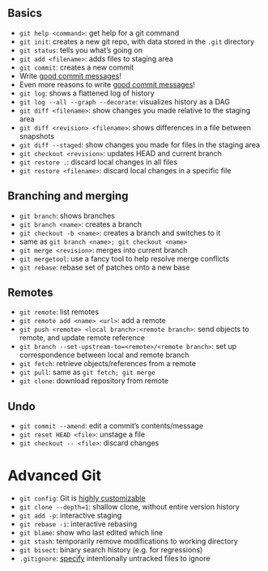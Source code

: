 ## Basics

-   `git help <command>`: get help for a git command
-   `git init`: creates a new git repo, with data stored in the `.git` directory
-   `git status`: tells you what’s going on
-   `git add <filename>`: adds files to staging area
-   `git commit`: creates a new commit
-   Write [good commit messages](https://tbaggery.com/2008/04/19/a-note-about-git-commit-messages.html)!
-   Even more reasons to write [good commit messages](https://chris.beams.io/posts/git-commit/)!
-   `git log`: shows a flattened log of history
-   `git log --all --graph --decorate`: visualizes history as a DAG
-   `git diff <filename>`: show changes you made relative to the staging area
-   `git diff <revision> <filename>`: shows differences in a file between snapshots
-   `git diff --staged`: show changes you made for files in the staging area
-   `git checkout <revision>`: updates HEAD and current branch
-   `git restore .`: discard local changes in all files
-   `git restore <filename>`: discard local changes in a specific file

## Branching and merging

-   `git branch`: shows branches
-   `git branch <name>`: creates a branch
-   `git checkout -b <name>`: creates a branch and switches to it
-   same as `git branch <name>; git checkout <name>`
-   `git merge <revision>`: merges into current branch
-   `git mergetool`: use a fancy tool to help resolve merge conflicts
-   `git rebase`: rebase set of patches onto a new base

## Remotes

-   `git remote`: list remotes
-   `git remote add <name> <url>`: add a remote
-   `git push <remote> <local branch>:<remote branch>`: send objects to remote, and update remote reference
-   `git branch --set-upstream-to=<remote>/<remote branch>`: set up correspondence between local and remote branch
-   `git fetch`: retrieve objects/references from a remote
-   `git pull`: same as `git fetch; git merge`
-   `git clone`: download repository from remote

## Undo

-   `git commit --amend`: edit a commit’s contents/message
-   `git reset HEAD <file>`: unstage a file
-   `git checkout -- <file>`: discard changes

# Advanced Git

-   `git config`: Git is [highly customizable](https://git-scm.com/docs/git-config)
-   `git clone --depth=1`: shallow clone, without entire version history
-   `git add -p`: interactive staging
-   `git rebase -i`: interactive rebasing
-   `git blame`: show who last edited which line
-   `git stash`: temporarily remove modifications to working directory
-   `git bisect`: binary search history (e.g. for regressions)
-   `.gitignore`: [specify](https://git-scm.com/docs/gitignore) intentionally untracked files to ignore
